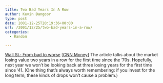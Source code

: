 ```yaml
---
title: Two Bad Years In A Row
author: Kevin Dangoor
type: post
date: 2001-12-25T20:19:36+00:00
url: /2001/12/25/two-bad-years-in-a-row/
categories:
  - Random

---
```

[Wall St.: From bad to worse][1] [[CNN Money][2]] The article talks about the market losing value two years in a row for the first time since the &#8217;70s. Hopefully, next year we won&#8217;t be looking back at three losing years for the first time since &#8217;41. (One thing that&#8217;s always worth remembering: if you invest for the long term, these kinds of drops won&#8217;t cause a problem.)

 [1]: http://www.newsisfree.com/click/-2,1043495/
 [2]: http://money.cnn.com/news/